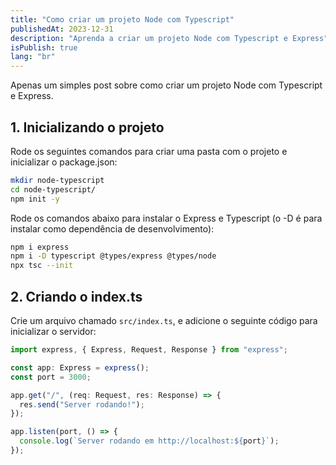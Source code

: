 ```yaml
---
title: "Como criar um projeto Node com Typescript"
publishedAt: 2023-12-31
description: "Aprenda a criar um projeto Node com Typescript e Express"
isPublish: true
lang: "br"
---
```


Apenas um simples post sobre como criar um projeto Node com Typescript e Express.

## 1. Inicializando o projeto

Rode os seguintes comandos para criar uma pasta com o projeto e inicializar o package.json:

```bash
mkdir node-typescript
cd node-typescript/
npm init -y
```

Rode os comandos abaixo para instalar o Express e Typescript (o -D é para instalar como dependência de desenvolvimento):

```bash
npm i express
npm i -D typescript @types/express @types/node
npx tsc --init
```

## 2. Criando o index.ts

Crie um arquivo chamado `src/index.ts`, e adicione o seguinte código para inicializar o servidor:

```typescript
import express, { Express, Request, Response } from "express";

const app: Express = express();
const port = 3000;

app.get("/", (req: Request, res: Response) => {
  res.send("Server rodando!");
});

app.listen(port, () => {
  console.log(`Server rodando em http://localhost:${port}`);
});
```
